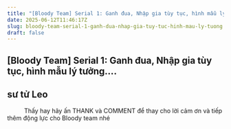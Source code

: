 ```yaml
---
title: "[Bloody Team] Serial 1: Ganh đua, Nhập gia tùy tục, hình mẫu lý tưởng...."
date: 2025-06-12T11:46:17Z
slug: bloody-team-serial-1-ganh-dua-nhap-gia-tuy-tuc-hinh-mau-ly-tuong
draft: false
---
```


## [Bloody Team] Serial 1: Ganh đua, Nhập gia tùy tục, hình mẫu lý tưởng....

## sư tử Leo

​​ ​​ ​​ ​​ ​​ ​​ ​​ ​​ ​​ ​​ 
Thấy hay hãy ấn THANK và COMMENT
để thay cho lời cảm ơn và tiếp thêm động lực cho Bloody team nhé